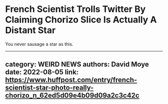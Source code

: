 # French Scientist Trolls Twitter By Claiming Chorizo Slice Is Actually A Distant Star

You never sausage a star as this.

---
category: WEIRD NEWS
authors: David Moye
date: 2022-08-05
link: https://www.huffpost.com/entry/french-scientist-star-photo-really-chorizo_n_62ed5d09e4b09d09a2c3c42c
---
